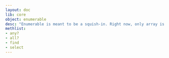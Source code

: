 ```yaml
---
layout: doc
lib: core
object: enumerable
desc: "Enumerable is meant to be a squish-in. Right now, only array is using it."
methlist:
- any?
- all?
- find
- select
---
```


